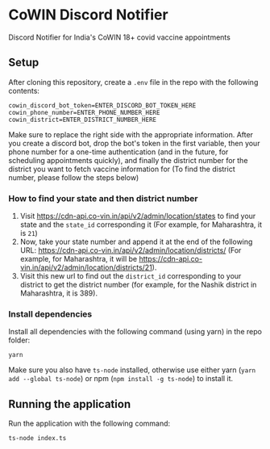 # CoWIN Discord Notifier
Discord Notifier for India's CoWIN 18+ covid vaccine appointments


## Setup
After cloning this repository, create a `.env` file in the repo with the following contents:
```
cowin_discord_bot_token=ENTER_DISCORD_BOT_TOKEN_HERE
cowin_phone_number=ENTER_PHONE_NUMBER_HERE
cowin_district=ENTER_DISTRICT_NUMBER_HERE
```

Make sure to replace the right side with the appropriate information. After you create a discord bot, drop the bot's token in the first variable, then your phone number for a one-time authentication (and in the future, for scheduling appointments quickly), and finally the district number for the district you want to fetch vaccine information for (To find the district number, please follow the steps below)

### How to find your state and then district number
1. Visit https://cdn-api.co-vin.in/api/v2/admin/location/states to find your state and the `state_id` corresponding it (For example, for Maharashtra, it is `21`)
2. Now, take your state number and append it at the end of the following URL: https://cdn-api.co-vin.in/api/v2/admin/location/districts/ (For example, for Maharashtra, it will be https://cdn-api.co-vin.in/api/v2/admin/location/districts/21).
3. Visit this new url to find out the `district_id` corresponding to your district to get the district number (for example, for the Nashik district in Maharashtra, it is 389).

### Install dependencies
Install all dependencies with the following command (using yarn) in the repo folder:
```
yarn
```
Make sure you also have `ts-node` installed, otherwise use either yarn (`yarn add --global ts-node`) or npm (`npm install -g ts-node`) to install it.


## Running the application
Run the application with the following command:
```
ts-node index.ts
```